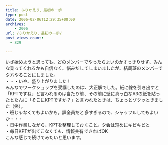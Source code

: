 ```yaml
---
title: ふりかえり、最初の一歩
type: post
date: 2006-02-06T12:29:35+00:00
archives:
    - 2006
url: /ふりかえり、最初の一歩/
post_views_count:
  - 829

---
```

いざ始めようと思っても、どのメンバーでやったらよいのかすっきりせず、みんな乗ってくれるかも自信なく、悩みだしてしまいましたが、結局班のメンバーで夕方やることにしました。  
・・・いや、盛り上がりました！  
みんなでワークショップを受講したのは、大正解でした。紙に線を引き出すと「KPTですね」と言われるのは当たり前、その前に壁に真っ白なA3の紙を貼ったとたんに「そこにKPTですか？」と言われたときは、ちょっとゾクッときました（笑）。  
・班じゃなくてもよいかも。課全員だと多すぎるので、シャッフルしてもよいか・・・  
・日中作業しながら、KPTを整理しておくこと。夕会は短めにキビキビと  
・毎日KPTが出てこなくても、情報共有できればOK  
こんな感じで続けてみたいと思います。